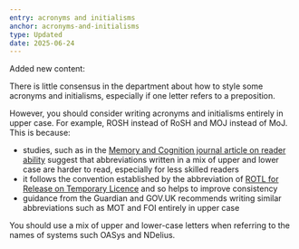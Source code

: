 ```yaml
---
entry: acronyms and initialisms
anchor: acronyms-and-initialisms
type: Updated
date: 2025-06-24
---
```


Added new content:

There is little consensus in the department about how to style some acronyms and initialisms, especially if one letter refers to a preposition.

However, you should consider writing acronyms and initialisms entirely in upper case. For example, ROSH instead of RoSH and MOJ instead of MoJ. This is because:

* studies, such as in the [Memory and Cognition journal article on reader ability](https://link.springer.com/article/10.3758/BF03198246) suggest that abbreviations written in a mix of upper and lower case are harder to read, especially for less skilled readers
* it follows the convention established by the abbreviation of [ROTL for Release on Temporary Licence](/content-standards/style-guide#rotl-%28release-on-temporary-licence%29) and so helps to improve consistency
* guidance from the Guardian and GOV.UK recommends writing similar abbreviations such as MOT and FOI entirely in upper case

You should use a mix of upper and lower-case letters when referring to the names of systems such OASys and NDelius.

